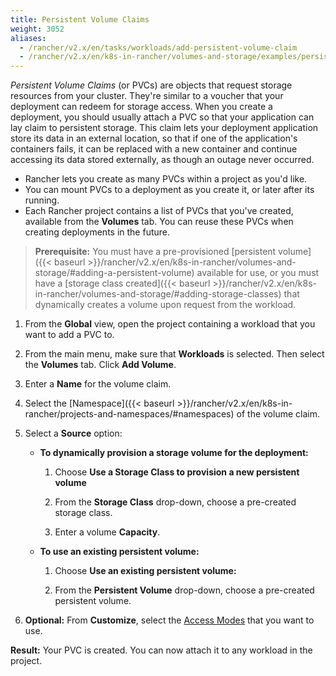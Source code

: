 ```yaml
---
title: Persistent Volume Claims
weight: 3052
aliases:
  - /rancher/v2.x/en/tasks/workloads/add-persistent-volume-claim
  - /rancher/v2.x/en/k8s-in-rancher/volumes-and-storage/examples/persistent-volume-claims/
---
```


_Persistent Volume Claims_ (or PVCs) are objects that request storage resources from your cluster. They're similar to a voucher that your deployment can redeem for storage access. When you create a deployment, you should usually attach a PVC so that your application can lay claim to persistent storage. This claim lets your deployment application store its data in an external location, so that if one of the application's containers fails, it can be replaced with a new container and continue accessing its data stored externally, as though an outage never occurred.

- Rancher lets you create as many PVCs within a project as you'd like.
- You can mount PVCs to a deployment as you create it, or later after its running.
- Each Rancher project contains a list of PVCs that you've created, available from the **Volumes** tab. You can reuse these PVCs when creating deployments in the future.

>**Prerequisite:**
> You must have a pre-provisioned [persistent volume]({{< baseurl >}}/rancher/v2.x/en/k8s-in-rancher/volumes-and-storage/#adding-a-persistent-volume) available for use, or you must have a [storage class created]({{< baseurl >}}/rancher/v2.x/en/k8s-in-rancher/volumes-and-storage/#adding-storage-classes) that dynamically creates a volume upon request from the workload.

1. From the **Global** view, open the project containing a workload that you want to add a PVC to.

1. From the main menu, make sure that **Workloads** is selected. Then select the **Volumes** tab. Click **Add Volume**.

1. Enter a **Name** for the volume claim.

1. Select the [Namespace]({{< baseurl >}}/rancher/v2.x/en/k8s-in-rancher/projects-and-namespaces/#namespaces) of the volume claim.

1. Select a **Source** option:

    - **To dynamically provision a storage volume for the deployment:**

        1. Choose **Use a Storage Class to provision a new persistent volume**

        1. From the **Storage Class** drop-down, choose a pre-created storage class.

        1. Enter a volume **Capacity**.

    - **To use an existing persistent volume:**

        1. Choose **Use an existing persistent volume:**

        1. From the **Persistent Volume** drop-down, choose a pre-created persistent volume.

7. **Optional:** From **Customize**, select the [Access Modes](https://kubernetes.io/docs/concepts/storage/persistent-volumes/#access-modes) that you want to use.

**Result:** Your PVC is created. You can now attach it to any workload in the project.
